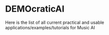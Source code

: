 # DEMOcraticAI
Here is the list of all current practical and usable applications/examples/tutorials for Music AI
